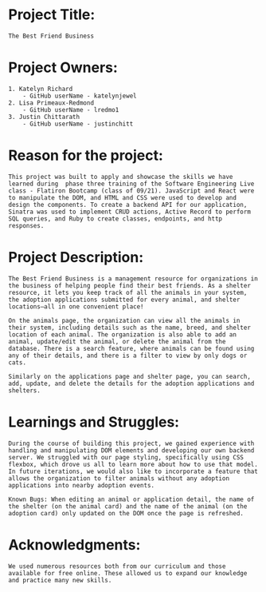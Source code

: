 # Project Title: 
    The Best Friend Business


# Project Owners: 
    1. Katelyn Richard 
        - GitHub userName - katelynjewel 
    2. Lisa Primeaux-Redmond
        - GitHub userName - lredmo1
    3. Justin Chittarath
        - GitHub userName - justinchitt

# Reason for the project: 
    This project was built to apply and showcase the skills we have learned during  phase three training of the Software Engineering Live class - Flatiron Bootcamp (class of 09/21). JavaScript and React were to manipulate the DOM, and HTML and CSS were used to develop and design the components. To create a backend API for our application, Sinatra was used to implement CRUD actions, Active Record to perform SQL queries, and Ruby to create classes, endpoints, and http responses.

# Project Description: 
    The Best Friend Business is a management resource for organizations in the business of helping people find their best friends. As a shelter resource, it lets you keep track of all the animals in your system, the adoption applications submitted for every animal, and shelter locations—all in one convenient place! 

    On the animals page, the organization can view all the animals in their system, including details such as the name, breed, and shelter location of each animal. The organization is also able to add an animal, update/edit the animal, or delete the animal from the database. There is a search feature, where animals can be found using any of their details, and there is a filter to view by only dogs or cats.
    
    Similarly on the applications page and shelter page, you can search, add, update, and delete the details for the adoption applications and shelters.


# Learnings and Struggles:
    During the course of building this project, we gained experience with handling and manipulating DOM elements and developing our own backend server. We struggled with our page styling, specifically using CSS flexbox, which drove us all to learn more about how to use that model. In future iterations, we would also like to incorporate a feature that allows the organization to filter animals without any adoption applications into nearby adoption events.

    Known Bugs: When editing an animal or application detail, the name of the shelter (on the animal card) and the name of the animal (on the adoption card) only updated on the DOM once the page is refreshed. 

# Acknowledgments:
    We used numerous resources both from our curriculum and those available for free online. These allowed us to expand our knowledge and practice many new skills.